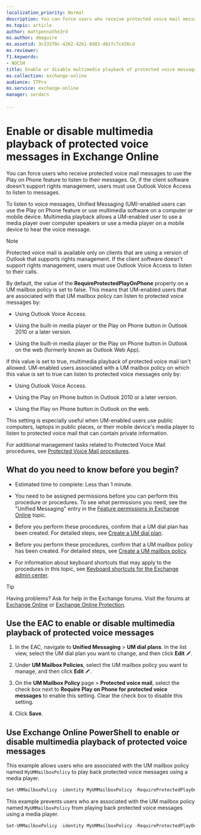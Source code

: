 ```yaml
---
localization_priority: Normal
description: You can force users who receive protected voice mail messages to use the Play on Phone feature to listen to their messages. Or, if the client software doesn't support rights management, users must use Outlook Voice Access to listen to messages.
ms.topic: article
author: mattpennathe3rd
ms.author: dmaguire
ms.assetid: 3c33370c-4262-42b1-8d83-d61fc7c426cd
ms.reviewer: 
f1.keywords:
- NOCSH
title: Enable or disable multimedia playback of protected voice messages in Exchange Online
ms.collection: exchange-online
audience: ITPro
ms.service: exchange-online
manager: serdars

---
```


# Enable or disable multimedia playback of protected voice messages in Exchange Online

You can force users who receive protected voice mail messages to use the Play on Phone feature to listen to their messages. Or, if the client software doesn't support rights management, users must use Outlook Voice Access to listen to messages.

To listen to voice messages, Unified Messaging (UM)-enabled users can use the Play on Phone feature or use multimedia software on a computer or mobile device. Multimedia playback allows a UM-enabled user to use a media player over computer speakers or use a media player on a mobile device to hear the voice message.

> [!NOTE]
> Protected voice mail is available only on clients that are using a version of Outlook that supports rights management. If the client software doesn't support rights management, users must use Outlook Voice Access to listen to their calls.

By default, the value of the **RequireProtectedPlayOnPhone** property on a UM mailbox policy is set to false. This means that UM-enabled users that are associated with that UM mailbox policy can listen to protected voice messages by:

- Using Outlook Voice Access.

- Using the built-in media player or the Play on Phone button in Outlook 2010 or a later version.

- Using the built-in media player or the Play on Phone button in Outlook on the web (formerly known as Outlook Web App).

If this value is set to true, multimedia playback of protected voice mail isn't allowed. UM-enabled users associated with a UM mailbox policy on which this value is set to true can listen to protected voice messages only by:

- Using Outlook Voice Access.

- Using the Play on Phone button in Outlook 2010 or a later version.

- Using the Play on Phone button in Outlook on the web.

This setting is especially useful when UM-enabled users use public computers, laptops in public places, or their mobile device's media player to listen to protected voice mail that can contain private information.

For additional management tasks related to Protected Voice Mail procedures, see [Protected Voice Mail procedures](protected-voice-mail-procedures.md).

## What do you need to know before you begin?

- Estimated time to complete: Less than 1 minute.

- You need to be assigned permissions before you can perform this procedure or procedures. To see what permissions you need, see the "Unified Messaging" entry in the [Feature permissions in Exchange Online](../../permissions-exo/feature-permissions.md) topic.

- Before you perform these procedures, confirm that a UM dial plan has been created. For detailed steps, see [Create a UM dial plan](../../voice-mail-unified-messaging/connect-voice-mail-system/create-um-dial-plan.md).

- Before you perform these procedures, confirm that a UM mailbox policy has been created. For detailed steps, see [Create a UM mailbox policy](../../voice-mail-unified-messaging/set-up-voice-mail/create-um-mailbox-policy.md).

- For information about keyboard shortcuts that may apply to the procedures in this topic, see [Keyboard shortcuts for the Exchange admin center](../../accessibility/keyboard-shortcuts-in-admin-center.md).

> [!TIP]
> Having problems? Ask for help in the Exchange forums. Visit the forums at [Exchange Online](https://go.microsoft.com/fwlink/p/?linkId=267542) or [Exchange Online Protection](https://go.microsoft.com/fwlink/p/?linkId=285351).

## Use the EAC to enable or disable multimedia playback of protected voice messages

1. In the EAC, navigate to **Unified Messaging** \> **UM dial plans**. In the list view, select the UM dial plan you want to change, and then click **Edit** ![Edit icon](../../media/ITPro_EAC_EditIcon.gif).

2. Under **UM Mailbox Policies**, select the UM mailbox policy you want to manage, and then click **Edit** ![Edit icon](../../media/ITPro_EAC_EditIcon.gif).

3. On the **UM Mailbox Policy** page \> **Protected voice mail**, select the check box next to **Require Play on Phone for protected voice messages** to enable this setting. Clear the check box to disable this setting.

4. Click **Save**.

## Use Exchange Online PowerShell to enable or disable multimedia playback of protected voice messages

This example allows users who are associated with the UM mailbox policy named `MyUMMailboxPolicy` to play back protected voice messages using a media player.

```PowerShell
Set-UMMailboxPolicy -identity MyUMMailboxPolicy -RequireProtectedPlayOnPhone $false
```

This example prevents users who are associated with the UM mailbox policy named `MyUMMailboxPolicy` from playing back protected voice messages using a media player.

```PowerShell
Set-UMMailboxPolicy -identity MyUMMailboxPolicy -RequireProtectedPlayOnPhone $true
```
